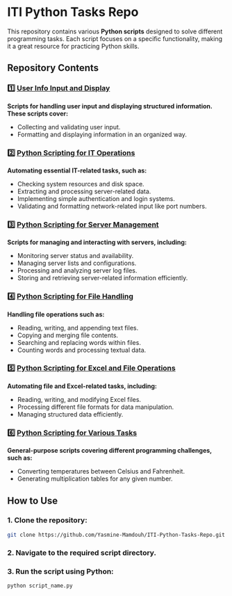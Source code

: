 # ITI Python Tasks Repo  

This repository contains various **Python scripts** designed to solve different programming tasks. Each script focuses on a specific functionality, making it a great resource for practicing Python skills.  

## Repository Contents  

### 1️⃣ [User Info Input and Display](https://github.com/Yasmine-Mamdouh/ITI-Python-Tasks-Repo/tree/master/Py-Day-1)  
**Scripts for handling user input and displaying structured information. These scripts cover:**
- Collecting and validating user input.  
- Formatting and displaying information in an organized way.

### 2️⃣ [Python Scripting for IT Operations](https://github.com/Yasmine-Mamdouh/ITI-Python-Tasks-Repo/tree/master/Py-Day-2)  
**Automating essential IT-related tasks, such as:**
- Checking system resources and disk space.  
- Extracting and processing server-related data.  
- Implementing simple authentication and login systems.  
- Validating and formatting network-related input like port numbers.  

### 3️⃣ [Python Scripting for Server Management](https://github.com/Yasmine-Mamdouh/ITI-Python-Tasks-Repo/tree/master/Py-Day-3)  
**Scripts for managing and interacting with servers, including:**  
- Monitoring server status and availability.  
- Managing server lists and configurations.  
- Processing and analyzing server log files.  
- Storing and retrieving server-related information efficiently. 

### 4️⃣ [Python Scripting for File Handling](https://github.com/Yasmine-Mamdouh/ITI-Python-Tasks-Repo/tree/master/Py-Day-4)  
**Handling file operations such as:**
- Reading, writing, and appending text files.  
- Copying and merging file contents.  
- Searching and replacing words within files.  
- Counting words and processing textual data.   

### 5️⃣ [Python Scripting for Excel and File Operations](https://github.com/Yasmine-Mamdouh/ITI-Python-Tasks-Repo/tree/master/Py-Day-5)  
**Automating file and Excel-related tasks, including:**
- Reading, writing, and modifying Excel files.  
- Processing different file formats for data manipulation.  
- Managing structured data efficiently.    

### 6️⃣ [Python Scripting for Various Tasks](https://github.com/Yasmine-Mamdouh/ITI-Python-Tasks-Repo/tree/master/Others)  
**General-purpose scripts covering different programming challenges, such as:**
- Converting temperatures between Celsius and Fahrenheit.  
- Generating multiplication tables for any given number.   

## How to Use  
### 1. Clone the repository:  
   ```bash
   git clone https://github.com/Yasmine-Mamdouh/ITI-Python-Tasks-Repo.git
   ```  
### 2. Navigate to the required script directory.  
### 3. Run the script using Python:  
   ```bash
   python script_name.py
   ```  
